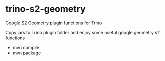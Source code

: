 # trino-s2-geometry
Google S2 Geometry plugin functions for Trino 

Copy jars to Trino plugin folder and enjoy some useful google geometry s2 functions

* mvn compile
* mvn package
